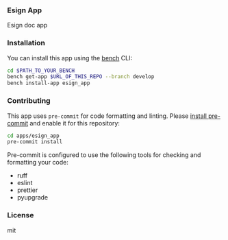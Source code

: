 ### Esign App

Esign doc app

### Installation

You can install this app using the [bench](https://github.com/frappe/bench) CLI:

```bash
cd $PATH_TO_YOUR_BENCH
bench get-app $URL_OF_THIS_REPO --branch develop
bench install-app esign_app
```

### Contributing

This app uses `pre-commit` for code formatting and linting. Please [install pre-commit](https://pre-commit.com/#installation) and enable it for this repository:

```bash
cd apps/esign_app
pre-commit install
```

Pre-commit is configured to use the following tools for checking and formatting your code:

- ruff
- eslint
- prettier
- pyupgrade

### License

mit
